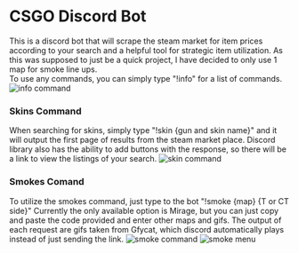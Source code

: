 # CSGO Discord Bot

This is a discord bot that will scrape the steam market for item prices according to your search and a helpful tool for strategic item utilization. As this was supposed to just be a quick project, I have decided to only use 1 map for smoke line ups.
<br>
To use any commands, you can simply type "!info" for a list of commands.
<img src="./images/info_command" title="info command"/>

### Skins Command
When searching for skins, simply type "!skin {gun and skin name}" and it will output the first page of results from the steam market place. Discord library also has the ability to add buttons with the response, so there will be a link to view the listings of your search.
<img href="./images/skin_command" title="skin command"/>

### Smokes Comand
To utilize the smokes command, just type to the bot "!smoke {map} {T or CT side}" Currently the only available option is Mirage, but you can just copy and paste the code provided and enter other maps and gifs. The output of each request are gifs taken from Gfycat, which discord automatically plays instead of just sending the link.
<img src="./images/smoke_command" title="smoke command"/>
<img src="./images/smoke_command_menu" title="smoke menu"/>